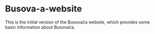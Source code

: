 # Busova-a-website
This is the initial version of the Busovača website, which provides some basic information about Busovača.
